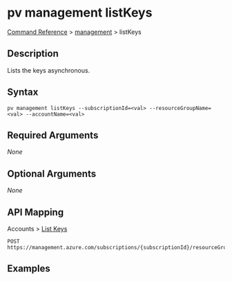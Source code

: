 # pv management listKeys
[Command Reference](../../../README.md#command-reference) > [management](./main.md) > listKeys

## Description
Lists the keys asynchronous.

## Syntax
```
pv management listKeys --subscriptionId=<val> --resourceGroupName=<val> --accountName=<val>
```

## Required Arguments
*None*

## Optional Arguments
*None*

## API Mapping
Accounts > [List Keys](https://docs.microsoft.com/en-us/rest/api/purview/accounts/list-keys)
```
POST https://management.azure.com/subscriptions/{subscriptionId}/resourceGroups/{resourceGroupName}/providers/Microsoft.Purview/accounts/{accountName}/listkeys
```

## Examples
```powershell

```
